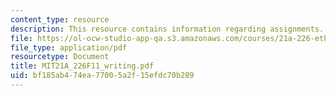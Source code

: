 ```yaml
---
content_type: resource
description: This resource contains information regarding assignments.
file: https://ol-ocw-studio-app-qa.s3.amazonaws.com/courses/21a-226-ethnic-and-national-identity-fall-2011/bf185ab474ea77005a2f15efdc70b289_MIT21A_226F11_writing.pdf
file_type: application/pdf
resourcetype: Document
title: MIT21A_226F11_writing.pdf
uid: bf185ab4-74ea-7700-5a2f-15efdc70b289
---
```

